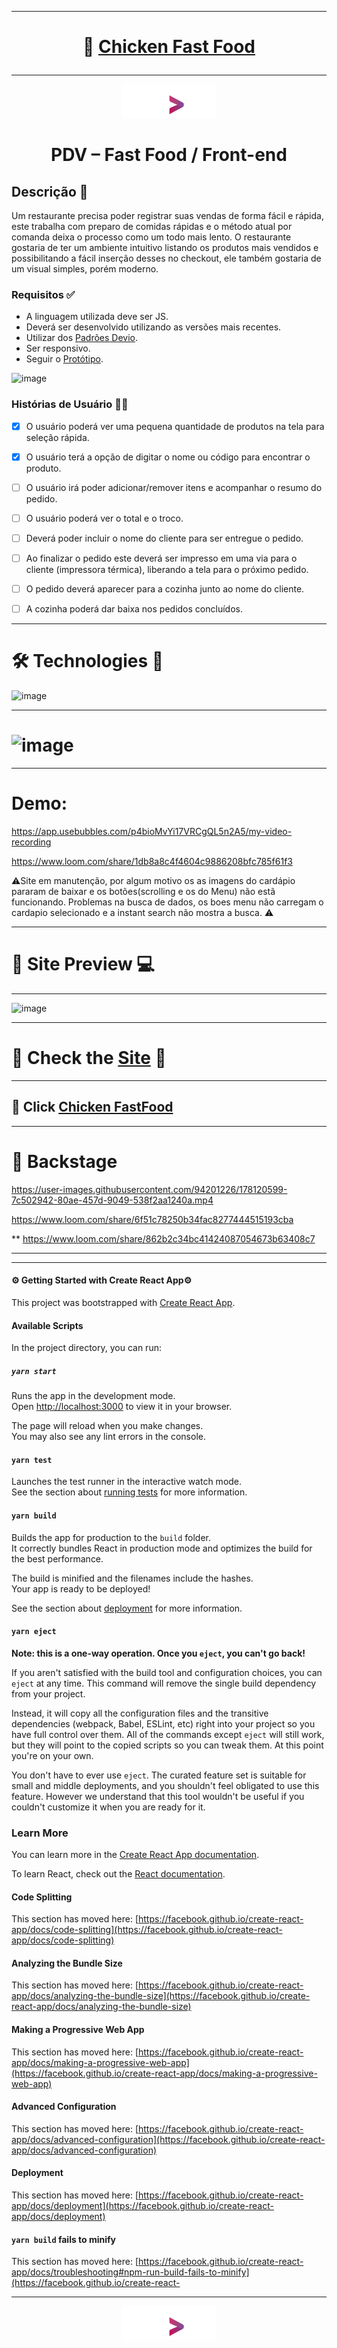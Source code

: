 
***

# <p align="center">🎯 [Chicken Fast Food](https://chickenfastfood.vercel.app/)</p>

***


<p align="center">
  <img src="https://github.com/deviobr/code-patterns/blob/main/images/devio.webp?raw=true" />
</p>

<h1 align="center">PDV – Fast Food / Front-end</h1>




## Descrição 👾
Um restaurante precisa poder registrar suas vendas de forma fácil e rápida, este trabalha com preparo de comidas rápidas e o método atual por comanda deixa o processo como um todo mais lento. O restaurante gostaria de ter um ambiente intuitivo listando os produtos mais vendidos e possibilitando a fácil inserção desses no checkout, ele também gostaria de um visual simples, porém moderno.

### Requisitos ✅
- A linguagem utilizada deve ser JS.
- Deverá ser desenvolvido utilizando as versões mais recentes.
- Utilizar dos [Padrões Devio](https://github.com/deviobr/code-patterns).
- Ser responsivo.
- Seguir o [Protótipo](https://xd.adobe.com/view/426c6e77-3eac-40e9-8262-41ef5a325fce-173f/?fullscreen).

![image](https://user-images.githubusercontent.com/94201226/178083049-c730f59c-1d4b-4118-ac8a-fb856e28ed7b.png)


### Histórias de Usuário 🧑‍🍳
 - [x] O usuário poderá ver uma pequena quantidade de produtos na tela para seleção rápida.
 - [x] O usuário terá a opção de digitar o nome ou código para encontrar o produto.
 - [ ] O usuário irá poder adicionar/remover itens e acompanhar o resumo do pedido.
 - [ ] O usuário poderá ver o total e o troco.
 - [ ] Deverá poder incluir o nome do cliente para ser entregue o pedido.
 - [ ] Ao finalizar o pedido este deverá ser impresso em uma via para o cliente (impressora térmica), liberando a tela para o próximo pedido.
  
 - [ ] O pedido deverá aparecer para a cozinha junto ao nome do cliente.
 - [ ] A cozinha poderá dar baixa nos pedidos concluídos.

***
# 🛠️ Technologies 🔨  

![image](https://user-images.githubusercontent.com/94201226/162478345-d859bed8-ea02-464d-9897-0fdc70480234.png)
***



# ![image](https://user-images.githubusercontent.com/94201226/178083542-a469d91b-4d3d-455f-a998-02d50c946815.png)
        
***

# Demo:

  https://app.usebubbles.com/p4bioMvYi17VRCgQL5n2A5/my-video-recording

  https://www.loom.com/share/1db8a8c4f4604c9886208bfc785f61f3


⚠️Site em manutenção, por  algum motivo os as imagens  do cardápio pararam de  baixar e os botões(scrolling e os do Menu)  não estã  funcionando. Problemas na busca de  dados, os boes menu não carregam o cardapio selecionado e a instant search não mostra  a busca. ⚠️

***
#  💚 Site Preview  💻
***
![image](https://user-images.githubusercontent.com/94201226/178084015-58ba015f-3e44-4949-9e59-077e8640291d.png)

***
 
#   🚀  Check the [Site](https://chickenfastfood.vercel.app/) 🎯

***
## 🎯 Click [Chicken FastFood](https://chickenfastfood.vercel.app/)

***
# 🧩 Backstage


https://user-images.githubusercontent.com/94201226/178120599-7c502942-80ae-457d-9049-538f2aa1240a.mp4

https://www.loom.com/share/6f51c78250b34fac8277444515193cba

**
https://www.loom.com/share/862b2c34bc41424087054673b63408c7

***

***

#### ⚙️ Getting Started with Create React App⚙️

This project was bootstrapped with [Create React App](https://github.com/facebook/create-react-app).

#### Available Scripts

In the project directory, you can run:

##### `yarn start`

Runs the app in the development mode.\
Open [http://localhost:3000](http://localhost:3000) to view it in your browser.

The page will reload when you make changes.\
You may also see any lint errors in the console.

#### `yarn test`

Launches the test runner in the interactive watch mode.\
See the section about [running tests](https://facebook.github.io/create-react-app/docs/running-tests) for more information.

#### `yarn build`

Builds the app for production to the `build` folder.\
It correctly bundles React in production mode and optimizes the build for the best performance.

The build is minified and the filenames include the hashes.\
Your app is ready to be deployed!

See the section about [deployment](https://facebook.github.io/create-react-app/docs/deployment) for more information.

#### `yarn eject`

**Note: this is a one-way operation. Once you `eject`, you can't go back!**

If you aren't satisfied with the build tool and configuration choices, you can `eject` at any time. This command will remove the single build dependency from your project.

Instead, it will copy all the configuration files and the transitive dependencies (webpack, Babel, ESLint, etc) right into your project so you have full control over them. All of the commands except `eject` will still work, but they will point to the copied scripts so you can tweak them. At this point you're on your own.

You don't have to ever use `eject`. The curated feature set is suitable for small and middle deployments, and you shouldn't feel obligated to use this feature. However we understand that this tool wouldn't be useful if you couldn't customize it when you are ready for it.

### Learn More

You can learn more in the [Create React App documentation](https://facebook.github.io/create-react-app/docs/getting-started).

To learn React, check out the [React documentation](https://reactjs.org/).

#### Code Splitting

This section has moved here: [https://facebook.github.io/create-react-app/docs/code-splitting](https://facebook.github.io/create-react-app/docs/code-splitting)

#### Analyzing the Bundle Size

This section has moved here: [https://facebook.github.io/create-react-app/docs/analyzing-the-bundle-size](https://facebook.github.io/create-react-app/docs/analyzing-the-bundle-size)

#### Making a Progressive Web App

This section has moved here: [https://facebook.github.io/create-react-app/docs/making-a-progressive-web-app](https://facebook.github.io/create-react-app/docs/making-a-progressive-web-app)

#### Advanced Configuration

This section has moved here: [https://facebook.github.io/create-react-app/docs/advanced-configuration](https://facebook.github.io/create-react-app/docs/advanced-configuration)

#### Deployment

This section has moved here: [https://facebook.github.io/create-react-app/docs/deployment](https://facebook.github.io/create-react-app/docs/deployment)

#### `yarn build` fails to minify

This section has moved here: [https://facebook.github.io/create-react-app/docs/troubleshooting#npm-run-build-fails-to-minify](https://facebook.github.io/create-react-

***

<p align="center">
  <img src="https://github.com/deviobr/code-patterns/blob/main/images/devio.webp?raw=true" />
</p>
